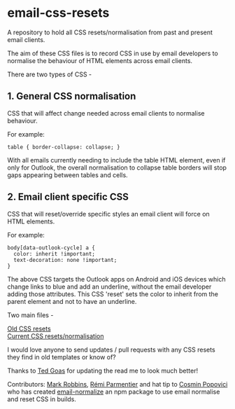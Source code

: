 # email-css-resets
A repository to hold all CSS resets/normalisation from past and present email clients.

The aim of these CSS files is to record CSS in use by email developers to normalise the behaviour of HTML elements across email clients. 

There are two types of CSS -

## 1. General CSS normalisation
CSS that will affect change needed across email clients to normalise behaviour. 

For example: 
```
table { border-collapse: collapse; }
```

With all emails currently needing to include the table HTML element, even if only for Outlook, the overall normalisation to collapse table borders will stop gaps appearing between tables and cells. 

## 2. Email client specific CSS
CSS that will reset/override specific styles an email client will force on HTML elements. 

For example:
```
body[data-outlook-cycle] a {
  color: inherit !important;
  text-decoration: none !important;
}
```

The above CSS targets the Outlook apps on Android and iOS devices which change links to blue and add an underline, without the email developer adding those attributes. This CSS 'reset' sets the color to inherit from the parent element and not to have an underline.


Two main files - 

<a href="https://github.com/JayOram/email-css-resets/blob/main/old-CSS-resets.css"> Old CSS resets</a><br>
<a href="https://github.com/JayOram/email-css-resets/blob/main/CSS-normalise.css"> Current CSS resets/normalisation</a>

I would love anyone to send updates / pull requests with any CSS resets they find in old templates or know of? 

Thanks to <a href="https://github.com/TedGoas">Ted Goas</a> for updating the read me to look much better!

Contributors:
<a href="https://github.com/M-J-Robbins">Mark Robbins</a>, <a href="https://github.com/hteumeuleu">Rémi Parmentier</a> and hat tip to <a href="https://github.com/cossssmin">Cosmin Popovici</a> who has created <a href="https://github.com/maizzle/email-normalize">email-normalize</a> an npm package to use email normalise and reset CSS in builds. 
